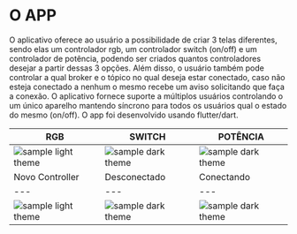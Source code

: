 # O APP

  O aplicativo oferece ao usuário a possibilidade de criar 3 telas diferentes, sendo elas um controlador rgb, um controlador switch (on/off) e um controlador de potência, podendo ser criados quantos controladores desejar a partir dessas 3 opções. Além disso, o usuário também pode controlar a qual broker e o tópico no qual deseja estar conectado, caso não esteja conectado a nenhum o mesmo recebe um aviso solicitando que faça a conexão. O aplicativo fornece suporte a múltiplos usuários controlando o um único aparelho mantendo síncrono para todos os usuários qual o estado do mesmo (on/off). O app foi desenvolvido usando flutter/dart. 

|RGB|SWITCH|POTÊNCIA|
| --- | --- | --- |
| ![sample light theme](https://i.imgur.com/Vs4XT16.gif) | ![sample dark theme](https://i.imgur.com/u4UIjTO.gif) | ![sample dark theme](https://i.imgur.com/2SGGYgc.gif) |
|Novo Controller|Desconectado|Conectando|
| --- | --- | --- |
| ![sample light theme](https://i.imgur.com/zhV7oga.gif) | ![sample dark theme](https://i.imgur.com/InP2ZMr.gif) | ![sample dark theme](https://i.imgur.com/sZKVI5D.gif) |


